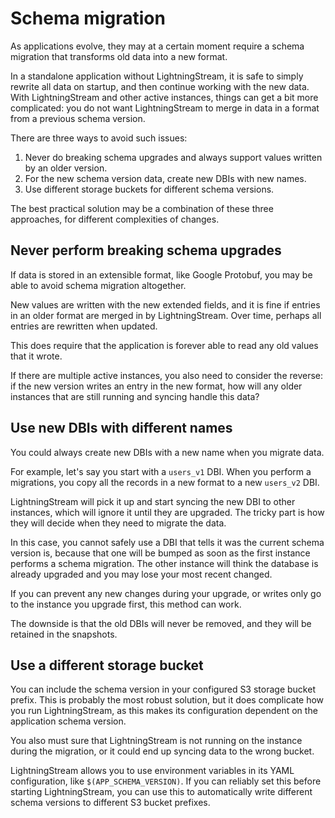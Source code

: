 # Schema migration

As applications evolve, they may at a certain moment require a schema migration that transforms old data into a new format.

In a standalone application without LightningStream, it is safe to simply rewrite all data on
startup, and then continue working with the new data. With LightningStream and other active
instances, things can get a bit more complicated: you do not want LightningStream to merge
in data in a format from a previous schema version.

There are three ways to avoid such issues:

1. Never do breaking schema upgrades and always support values written by an older version.
2. For the new schema version data, create new DBIs with new names.
3. Use different storage buckets for different schema versions.

The best practical solution may be a combination of these three approaches, for different complexities
of changes.


## Never perform breaking schema upgrades

If data is stored in an extensible format, like Google Protobuf, you may be able to avoid
schema migration altogether. 

New values are written with the new extended fields, and it is fine if entries in an older format
are merged in by LightningStream. Over time, perhaps all entries are rewritten when updated.

This does require that the application is forever able to read any old values that it wrote.

If there are multiple active instances, you also need to consider the reverse: if the new version
writes an entry in the new format, how will any older instances that are still running and syncing
handle this data?


## Use new DBIs with different names

You could always create new DBIs with a new name when you migrate data.

For example, let's say you start with a `users_v1` DBI. When you perform a migrations, you
copy all the records in a new format to a new `users_v2` DBI.

LightningStream will pick it up and start syncing the new DBI to other instances, which will
ignore it until they are upgraded. The tricky part is how they will decide when they need to
migrate the data.

In this case, you cannot safely use a DBI that tells it was the current schema version is, because
that one will be bumped as soon as the first instance performs a schema migration. The other
instance will think the database is already upgraded and you may lose your most recent changed.

If you can prevent any new changes during your upgrade, or writes only go to the instance you
upgrade first, this method can work.

The downside is that the old DBIs will never be removed, and they will be retained in the snapshots.


## Use a different storage bucket

You can include the schema version in your configured S3 storage bucket prefix. This is probably
the most robust solution, but it does complicate how you run LightningStream, as this makes
its configuration dependent on the application schema version.

You also must sure that LightningStream is not running on the instance during the migration, or
it could end up syncing data to the wrong bucket.

LightningStream allows you to use environment variables in its YAML configuration, like
`$(APP_SCHEMA_VERSION)`. If you can reliably set this before starting LightningStream, you can use
this to automatically write different schema versions to different S3 bucket prefixes.



